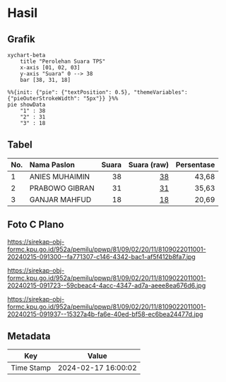 # Hasil

## Grafik

```mermaid
xychart-beta
    title "Perolehan Suara TPS"
    x-axis [01, 02, 03]
    y-axis "Suara" 0 --> 38
    bar [38, 31, 18]
```

```mermaid
%%{init: {"pie": {"textPosition": 0.5}, "themeVariables": {"pieOuterStrokeWidth": "5px"}} }%%
pie showData
    "1" : 38
    "2" : 31
    "3" : 18
```

## Tabel

| No. | Nama Paslon    | Suara | Suara (raw) | Persentase |
|:--- |:-------------- | -----:| -----------:| ----------:|
| 1   | ANIES MUHAIMIN | 38    | [38][p-1]   | 43,68      |
| 2   | PRABOWO GIBRAN | 31    | [31][p-2]   | 35,63      |
| 3   | GANJAR MAHFUD  | 18    | [18][p-3]   | 20,69      |


[p-1]: https://github.com/gigit-pemilu/pemilu-2024-81-maluku/blob/main/pilpres/hitung-suara/sub/81-maluku/sub/09-buru-selatan/sub/02-waesama/sub/2011-batu-kasa/sub/001-tps/sub/paslon-1.txt
[p-2]: https://github.com/gigit-pemilu/pemilu-2024-81-maluku/blob/main/pilpres/hitung-suara/sub/81-maluku/sub/09-buru-selatan/sub/02-waesama/sub/2011-batu-kasa/sub/001-tps/sub/paslon-2.txt
[p-3]: https://github.com/gigit-pemilu/pemilu-2024-81-maluku/blob/main/pilpres/hitung-suara/sub/81-maluku/sub/09-buru-selatan/sub/02-waesama/sub/2011-batu-kasa/sub/001-tps/sub/paslon-3.txt

## Foto C Plano

https://sirekap-obj-formc.kpu.go.id/952a/pemilu/ppwp/81/09/02/20/11/8109022011001-20240215-091300--fa771307-c146-4342-bac1-af5f412b8fa7.jpg

https://sirekap-obj-formc.kpu.go.id/952a/pemilu/ppwp/81/09/02/20/11/8109022011001-20240215-091723--59cbeac4-4acc-4347-ad7a-aeee8ea676d6.jpg

https://sirekap-obj-formc.kpu.go.id/952a/pemilu/ppwp/81/09/02/20/11/8109022011001-20240215-091937--15327a4b-fa6e-40ed-bf58-ec6bea24477d.jpg


## Metadata

| Key        | Value               |
| ---------- | ------------------- |
| Time Stamp | 2024-02-17 16:00:02 |



